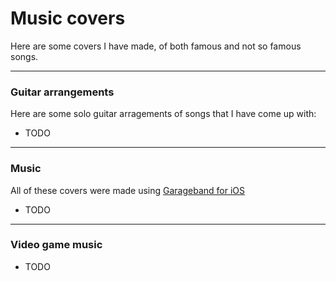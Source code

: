 
# Music covers

Here are some covers I have made, of both famous and not so famous songs.

------------------------------------------------------------------------

### Guitar arrangements

Here are some solo guitar arragements of songs that I have come up with:

- TODO

------------------------------------------------------------------------

### Music

All of these covers were made using [Garageband for iOS](https://www.apple.com/ios/garageband/)

- TODO

------------------------------------------------------------------------

### Video game music

- TODO
